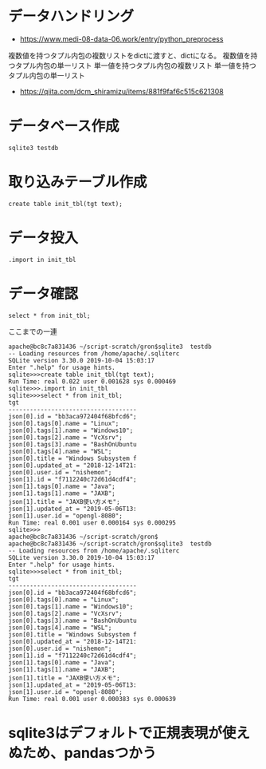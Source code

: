 # データハンドリング

- https://www.medi-08-data-06.work/entry/python_preprocess

複数値を持つタプル内包の複数リストをdictに渡すと、dictになる。
複数値を持つタプル内包の単一リスト
単一値を持つタプル内包の複数リスト
単一値を持つタプル内包の単一リスト
- https://qiita.com/dcm_shiramizu/items/881f9faf6c515c621308

# データベース作成

```
sqlite3 testdb
```

# 取り込みテーブル作成

```
create table init_tbl(tgt text);
```


# データ投入

```
.import in init_tbl
```


# データ確認

```
select * from init_tbl;
```

ここまでの一連

```
apache@bc8c7a831436 ~/script-scratch/gron$sqlite3  testdb
-- Loading resources from /home/apache/.sqliterc
SQLite version 3.30.0 2019-10-04 15:03:17
Enter ".help" for usage hints.
sqlite>>>create table init_tbl(tgt text);
Run Time: real 0.022 user 0.001628 sys 0.000469
sqlite>>>.import in init_tbl
sqlite>>>select * from init_tbl;
tgt
------------------------------------
json[0].id = "bb3aca972404f68bfcd6";
json[0].tags[0].name = "Linux";
json[0].tags[1].name = "Windows10";
json[0].tags[2].name = "VcXsrv";
json[0].tags[3].name = "BashOnUbuntu
json[0].tags[4].name = "WSL";
json[0].title = "Windows Subsystem f
json[0].updated_at = "2018-12-14T21:
json[0].user.id = "nishemon";
json[1].id = "f7112240c72d61d4cdf4";
json[1].tags[0].name = "Java";
json[1].tags[1].name = "JAXB";
json[1].title = "JAXB使い方メモ";
json[1].updated_at = "2019-05-06T13:
json[1].user.id = "opengl-8080";
Run Time: real 0.001 user 0.000164 sys 0.000295
sqlite>>>
apache@bc8c7a831436 ~/script-scratch/gron$
apache@bc8c7a831436 ~/script-scratch/gron$sqlite3  testdb
-- Loading resources from /home/apache/.sqliterc
SQLite version 3.30.0 2019-10-04 15:03:17
Enter ".help" for usage hints.
sqlite>>>select * from init_tbl;
tgt
------------------------------------
json[0].id = "bb3aca972404f68bfcd6";
json[0].tags[0].name = "Linux";
json[0].tags[1].name = "Windows10";
json[0].tags[2].name = "VcXsrv";
json[0].tags[3].name = "BashOnUbuntu
json[0].tags[4].name = "WSL";
json[0].title = "Windows Subsystem f
json[0].updated_at = "2018-12-14T21:
json[0].user.id = "nishemon";
json[1].id = "f7112240c72d61d4cdf4";
json[1].tags[0].name = "Java";
json[1].tags[1].name = "JAXB";
json[1].title = "JAXB使い方メモ";
json[1].updated_at = "2019-05-06T13:
json[1].user.id = "opengl-8080";
Run Time: real 0.001 user 0.000383 sys 0.000639
```

# sqlite3はデフォルトで正規表現が使えぬため、pandasつかう


